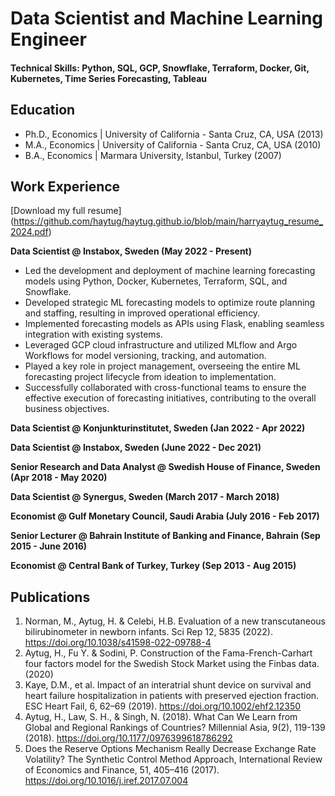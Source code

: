 # Data Scientist and Machine Learning Engineer

#### Technical Skills: Python, SQL, GCP, Snowflake, Terraform, Docker, Git, Kubernetes, Time Series Forecasting, Tableau

## Education
- Ph.D., Economics | University of California - Santa Cruz, CA, USA (2013)
- M.A., Economics | University of California - Santa Cruz, CA, USA (2010)
- B.A., Economics | Marmara University, Istanbul, Turkey (2007)

## Work Experience 

[Download my full resume] (https://github.com/haytug/haytug.github.io/blob/main/harryaytug_resume_2024.pdf)

**Data Scientist @ Instabox, Sweden (May 2022 - Present)**
- Led the development and deployment of machine learning forecasting models using Python, Docker, Kubernetes, Terraform, SQL,
and Snowflake.
- Developed strategic ML forecasting models to optimize route planning and staffing, resulting in improved operational efficiency.
- Implemented forecasting models as APIs using Flask, enabling seamless integration with existing systems.
- Leveraged GCP cloud infrastructure and utilized MLflow and Argo Workflows for model versioning, tracking, and automation.
- Played a key role in project management, overseeing the entire ML forecasting project lifecycle from ideation to implementation.
- Successfully collaborated with cross-functional teams to ensure the effective execution of forecasting initiatives, contributing to the overall business objectives.

**Data Scientist @ Konjunkturinstitutet, Sweden (Jan 2022 - Apr 2022)**

**Data Scientist @ Instabox, Sweden (June 2022 - Dec 2021)**

**Senior Research and Data Analyst @ Swedish House of Finance, Sweden (Apr 2018 - May 2020)**

**Data Scientist @ Synergus, Sweden (March 2017 - March 2018)**

**Economist @ Gulf Monetary Council, Saudi Arabia (July 2016 - Feb 2017)**

**Senior Lecturer @ Bahrain Institute of Banking and Finance, Bahrain (Sep 2015 - June 2016)**

**Economist @ Central Bank of Turkey, Turkey (Sep 2013 - Aug 2015)**

## Publications
1. Norman, M., Aytug, H. & Celebi, H.B. Evaluation of a new transcutaneous bilirubinometer in newborn infants. Sci Rep 12, 5835 (2022). https://doi.org/10.1038/s41598-022-09788-4
2. Aytug, H., Fu Y. & Sodini, P. Construction of the Fama-French-Carhart four factors model for the Swedish Stock Market using the Finbas data. (2020)
3. Kaye, D.M., et al. Impact of an interatrial shunt device on survival and heart failure hospitalization in patients with preserved ejection fraction. ESC Heart Fail, 6, 62–69 (2019).  https://doi.org/10.1002/ehf2.12350
4. Aytug, H., Law, S. H., & Singh, N. (2018). What Can We Learn from Global and Regional Rankings of Countries? Millennial Asia, 9(2), 119-139 (2018). https://doi.org/10.1177/0976399618786292
5. Does the Reserve Options Mechanism Really Decrease Exchange Rate Volatility? The Synthetic Control Method Approach, International Review of Economics and Finance, 51, 405–416 (2017). https://doi.org/10.1016/j.iref.2017.07.004
